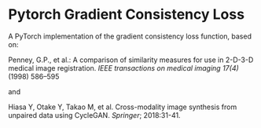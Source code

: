 # Pytorch Gradient Consistency Loss
A PyTorch implementation of the gradient consistency loss function, based on:

Penney, G.P., et al.: A comparison of similarity measures for use in 2-D-3-D medical image registration. _IEEE transactions on medical imaging 17(4)_ (1998) 586–595 

and 

Hiasa Y, Otake Y, Takao M, et al. Cross-modality image synthesis from unpaired data using CycleGAN. _Springer_; 2018:31-41.


